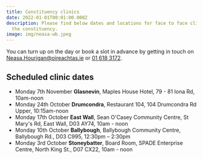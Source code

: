 ```yaml
---
title: Constituency clinics
date: 2022-01-01T00:01:00.000Z
description: Please find below dates and locations for face to face clinics in
  the constituency.
image: img/neasa-wb.jpeg
---
```

You can turn up on the day or book a slot in advance by getting in touch on [Neasa.Hourigan@oireachtas.ie](mailto:neasa.hourigan@oireachtas.ie?subject=Constituency%20clinic%20booking&body=Dear%20Neasa%2C%0D%0A%0D%0AI'd%20meet%20with%20you%20to%20discuss%20%3Cissue%3E.%0D%0A%0D%0AI'd%20like%20to%20attend%20the%20clinic%20on%20%3Cdate%3E%20at%20%3Ctime%3E%20in%20%3Clocation%3E) or [01 618 3172](tel:+35316183172).

## Scheduled clinic dates

* Monday 7th November **Glasnevin**, Maples House Hotel, 79 - 81 Iona Rd,
  10am-noon
* Monday 24th October **Drumcondra**, Restaurant 104, 104 Drumcondra Rd Upper,
  10:15am-noon
* Monday 17th October **East Wall**, Sean O'Casey Community Centre, St Mary's Rd, East Wall, D03 AY74, 10am - noon
* Monday 10th October **Ballybough**, Ballybough Community Centre, Ballybough Rd., D03 C995, 12:30pm – 2:30pm
* Monday 3rd October **Stoneybatter**, Board Room, SPADE Enterprise Centre, North King St., D07 CX22, 10am - noon